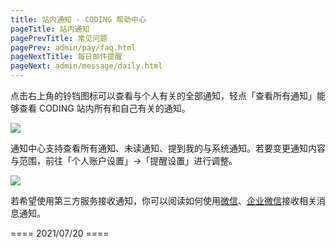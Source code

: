 ```yaml
---
title: 站内通知 - CODING 帮助中心
pageTitle: 站内通知
pagePrevTitle: 常见问题
pagePrev: admin/pay/faq.html
pageNextTitle: 每日邮件提醒
pageNext: admin/message/daily.html
---
```


点击右上角的铃铛图标可以查看与个人有关的全部通知，轻点「查看所有通知」能够查看 CODING 站内所有和自己有关的通知。

![](https://help-assets.codehub.cn/enterprise/20210719170025.png)

通知中心支持查看所有通知、未读通知、提到我的与系统通知。若要变更通知内容与范围，前往「个人账户设置」→「提醒设置」进行调整。

![](https://help-assets.codehub.cn/enterprise/20210720113050.png)

若希望使用第三方服务接收通知，你可以阅读如何使用[微信](/docs/admin/message/third-party/wechat.html)、[企业微信](/docs/admin/message/third-party/wecom.html)接收相关消息通知。

==== 2021/07/20 ====
